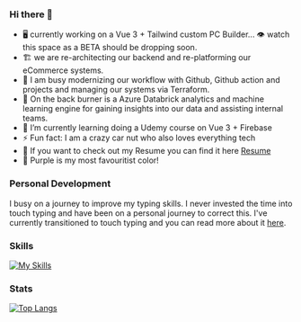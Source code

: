 ### Hi there 👋

- 🖥️ currently working on a Vue 3 + Tailwind custom PC Builder... 👁️ watch this space as a BETA should be dropping soon.
- 🏗️ we are re-architecting our backend and re-platforming our eCommerce systems.
- 🔮 I am busy modernizing our workflow with Github, Github action and projects and managing our systems via Terraform.
- 🔭 On the back burner is a Azure Databrick analytics and machine learning engine for gaining insights into our data and assisting internal teams.
- 🌱 I’m currently learning doing a Udemy course on Vue 3 + Firebase
- ⚡ Fun fact: I am a crazy car nut who also loves everything tech
- :briefcase: If you want to check out my Resume you can find it here [Resume](https://oliverrc.github.io/resume/)
- :purple_heart: Purple is my most favouritist color!

### Personal Development 

I busy on a journey to improve my typing skills. I never invested the time into touch typing and have been on a personal journey to correct this.
I've currently transitioned to touch typing and you can read more about it [here](https://www.linkedin.com/pulse/learning-type-like-noob-oliver-rivett-carnac/?trackingId=z5ZAsOTJ6h5%2FMF%2FmzADOoA%3D%3D).

### Skills

[![My Skills](https://skillicons.dev/icons?i=github,cs,dotnet,html,js,vue,css,tailwind,cloudflare,aws,azure,docker,kubernetes,git,powershell,ps,figma,grafana,php)](https://skillicons.dev)

### Stats

[![Top Langs](https://github-readme-stats.vercel.app/api/top-langs/?username=OliverRC)](https://github.com/OliverRC/github-readme-stats)

<!-- github
cs
dotnet
html
js
vue
css
tailwind
cloudflare
aws
azure
docker
kubernetes
git
powershell
ps
figma
grafana
php -->

<!--
**OliverRC/OliverRC** is a ✨ _special_ ✨ repository because its `README.md` (this file) appears on your GitHub profile.

Here are some ideas to get you started:

- 🔭 I’m currently working on ...
- 🌱 I’m currently learning ...
- 👯 I’m looking to collaborate on ...
- 🤔 I’m looking for help with ...
- 💬 Ask me about ...
- 📫 How to reach me: ...
- 😄 Pronouns: ...
- ⚡ Fun fact: ...
-->
